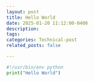 ```yaml
---
layout: post
title: Hello World
date: 2025-01-20 11:12:00-0400
description: 
tags: 
categories: Technical-post
related_posts: false

---
```


```python 
#!/usr/bin/env python
print("Hello World")
```